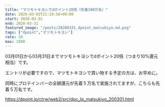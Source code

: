 ```yaml
---
title: "マツモトキヨシでdポイント20倍（先着100万名）"
date: 2020-03-02T21:19:56+09:00
start: 2020-03-01
end: 2020-03-31
featured_image: "/posts/20200331_dpoint_matsukiyo.md.png"
tags: ["dpoint","マツモトキヨシ"]
rate: 10
max: 1000
---
```


03月01日から03月31日までマツモトキヨシでdポイント20倍（つまり10%還元相当）です。

エントリが必要ですので、マツモトキヨシで買い物する予定の方は、お早めに。

同時にプロテインバーの全額還元が先着５万名で実施されてますが、こちらも先着５万名です。

https://dpoint.jp/ctrw/web2/src/dpc_lp_matsukiyo_200301.html
